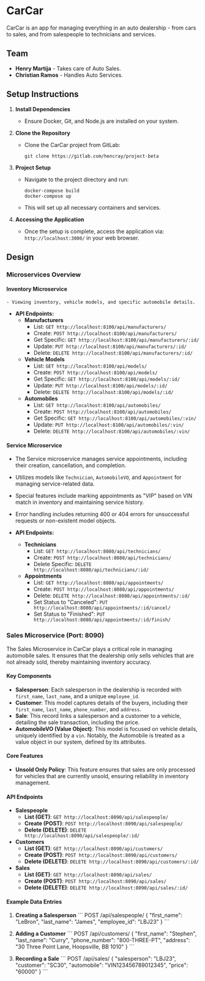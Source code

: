# CarCar
CarCar is an app for managing everything in an auto dealership - from cars to sales, and from salespeople to technicians and services.

## Team
- **Henry Martija** - Takes care of Auto Sales.
- **Christian Ramos** - Handles Auto Services.

## Setup Instructions
1. **Install Dependencies**
   - Ensure Docker, Git, and Node.js are installed on your system.

2. **Clone the Repository**
   - Clone the CarCar project from GitLab:
     ```
     git clone https://gitlab.com/hencray/project-beta
     ```

3. **Project Setup**
   - Navigate to the project directory and run:
     ```
     docker-compose build
     docker-compose up
     ```
   - This will set up all necessary containers and services.

4. **Accessing the Application**
   - Once the setup is complete, access the application via:
     `http://localhost:3000/` in your web browser.

## Design
### Microservices Overview

#### Inventory Microservice
    - Viewing inventory, vehicle models, and specific automobile details.

- **API Endpoints:**
  - **Manufacturers**
    - List: `GET http://localhost:8100/api/manufacturers/`
    - Create: `POST http://localhost:8100/api/manufacturers/`
    - Get Specific: `GET http://localhost:8100/api/manufacturers/:id/`
    - Update: `PUT http://localhost:8100/api/manufacturers/:id/`
    - Delete: `DELETE http://localhost:8100/api/manufacturers/:id/`
  - **Vehicle Models**
    - List: `GET http://localhost:8100/api/models/`
    - Create: `POST http://localhost:8100/api/models/`
    - Get Specific: `GET http://localhost:8100/api/models/:id/`
    - Update: `PUT http://localhost:8100/api/models/:id/`
    - Delete: `DELETE http://localhost:8100/api/models/:id/`
  - **Automobiles**
    - List: `GET http://localhost:8100/api/automobiles/`
    - Create: `POST http://localhost:8100/api/automobiles/`
    - Get Specific: `GET http://localhost:8100/api/automobiles/:vin/`
    - Update: `PUT http://localhost:8100/api/automobiles/:vin/`
    - Delete: `DELETE http://localhost:8100/api/automobiles/:vin/`


#### Service Microservice
  - The Service microservice manages service appointments, including their creation, cancellation, and completion.
  - Utilizes models like `Technician`, `AutomobileVO`, and `Appointment` for managing service-related data.
  - Special features include marking appointments as "VIP" based on VIN match in inventory and maintaining service history.
  - Error handling includes returning 400 or 404 errors for unsuccessful requests or non-existent model objects.
  
- **API Endpoints:**
  - **Technicians**
    - List: `GET http://localhost:8080/api/technicians/`
    - Create: `POST http://localhost:8080/api/technicians/`
    - Delete Specific: `DELETE http://localhost:8080/api/technicians/:id/`
  - **Appointments**
    - List: `GET http://localhost:8080/api/appointments/`
    - Create: `POST http://localhost:8080/api/appointments/`
    - Delete: `DELETE http://localhost:8080/api/appointments/:id/`
    - Set Status to "Canceled": `PUT http://localhost:8080/api/appointments/:id/cancel/`
    - Set Status to "Finished": `PUT http://localhost:8080/api/appointments/:id/finish/`

### Sales Microservice (Port: 8090)
The Sales Microservice in CarCar plays a critical role in managing automobile sales. It ensures that the dealership only sells vehicles that are not already sold, thereby maintaining inventory accuracy.

#### Key Components
- **Salesperson**: Each salesperson in the dealership is recorded with `first_name`, `last_name`, and a unique `employee_id`.
- **Customer**: This model captures details of the buyers, including their `first_name`, `last_name`, `phone_number`, and `address`.
- **Sale**: This record links a salesperson and a customer to a vehicle, detailing the sale transaction, including the price.
- **AutomobileVO (Value Object)**: This model is focused on vehicle details, uniquely identified by a `vin`. Notably, the Automobile is treated as a value object in our system, defined by its attributes.

#### Core Features
- **Unsold Only Policy**: This feature ensures that sales are only processed for vehicles that are currently unsold, ensuring reliability in inventory management.

#### API Endpoints
- **Salespeople**
  - **List (GET)**: `GET http://localhost:8090/api/salespeople/`
  - **Create (POST)**: `POST http://localhost:8090/api/salespeople/`
  - **Delete (DELETE)**: `DELETE http://localhost:8090/api/salespeople/:id/`
- **Customers**
  - **List (GET)**: `GET http://localhost:8090/api/customers/`
  - **Create (POST)**: `POST http://localhost:8090/api/customers/`
  - **Delete (DELETE)**: `DELETE http://localhost:8090/api/customers/:id/`
- **Sales**
  - **List (GET)**: `GET http://localhost:8090/api/sales/`
  - **Create (POST)**: `POST http://localhost:8090/api/sales/`
  - **Delete (DELETE)**: `DELETE http://localhost:8090/api/sales/:id/`


#### Example Data Entries

1. **Creating a Salesperson**
   \```
   POST /api/salespeople/
   {
     "first_name": "LeBron",
     "last_name": "James",
     "employee_id": "LBJ23"
   }
   \```

2. **Adding a Customer**
   \```
   POST /api/customers/
   {
     "first_name": "Stephen",
     "last_name": "Curry",
     "phone_number": "800-THREE-PT",
     "address": "30 Three Point Lane, Hoopsville, BB 1010"
   }
   \```

3. **Recording a Sale**
   \```
   POST /api/sales/
   {
     "salesperson": "LBJ23",
     "customer": "SC30",
     "automobile": "VIN123456789012345",
     "price": "60000"
   }
   \```

